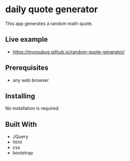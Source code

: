 # daily quote generator

This app generates a random math quote.

## Live example

* https://myosubug.github.io/random-quote-generator/

## Prerequisites

* any web browser

## Installing

No installation is required.

## Built With

* JQuery
* html
* css
* bootstrap


